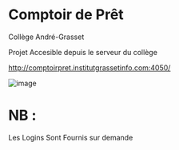 # Comptoir de Prêt
Collège André-Grasset


Projet Accesible depuis le serveur du collège 

http://comptoirpret.institutgrassetinfo.com:4050/


![image](https://user-images.githubusercontent.com/35781874/167069433-1e407595-37f5-479f-8c48-c11f43636c88.png)

# NB : 
Les Logins Sont Fournis sur demande 
